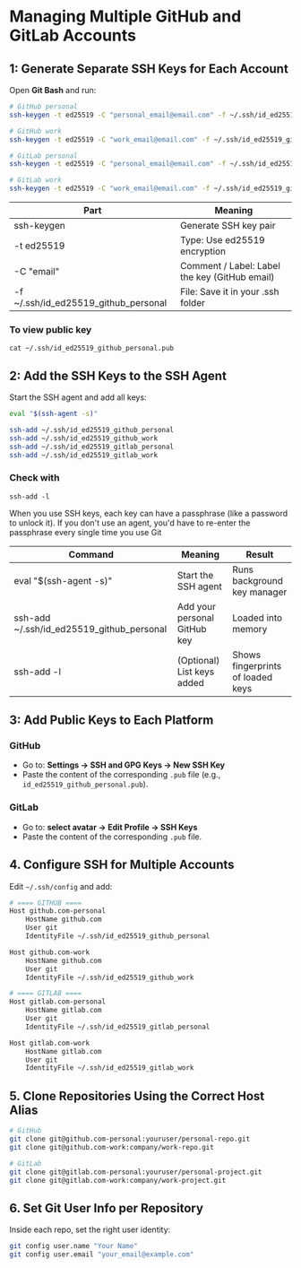 # Managing Multiple GitHub and GitLab Accounts

## 1: Generate Separate SSH Keys for Each Account

Open **Git Bash** and run:

```bash
# GitHub personal
ssh-keygen -t ed25519 -C "personal_email@email.com" -f ~/.ssh/id_ed25519_github_persona

# GitHub work
ssh-keygen -t ed25519 -C "work_email@email.com" -f ~/.ssh/id_ed25519_github_work

# GitLab personal
ssh-keygen -t ed25519 -C "personal_email@email.com" -f ~/.ssh/id_ed25519_gitlab_personal

# GitLab work
ssh-keygen -t ed25519 -C "work_email@email.com" -f ~/.ssh/id_ed25519_gitlab_work
```

| Part | Meaning |
|------|---------|
| ssh-keygen | Generate SSH key pair |
| -t ed25519 | Type: Use ed25519 encryption | 
| -C "email" | Comment / Label: Label the key (GitHub email) |
| -f ~/.ssh/id_ed25519_github_personal | File: Save it in your .ssh folder |

### To view public key

    cat ~/.ssh/id_ed25519_github_personal.pub

## 2: Add the SSH Keys to the SSH Agent

Start the SSH agent and add all keys:

```bash
eval "$(ssh-agent -s)"

ssh-add ~/.ssh/id_ed25519_github_personal
ssh-add ~/.ssh/id_ed25519_github_work
ssh-add ~/.ssh/id_ed25519_gitlab_personal
ssh-add ~/.ssh/id_ed25519_gitlab_work
```

### Check with 

    ssh-add -l

When you use SSH keys, each key can have a passphrase (like a password to unlock it).
If you don't use an agent, you'd have to re-enter the passphrase every single time you use Git

| Command | Meaning | Result |
|---------|---------|--------|
| eval "$(ssh-agent -s)" | Start the SSH agent | Runs background key manager |
| ssh-add ~/.ssh/id_ed25519_github_personal | Add your personal GitHub key | Loaded into memory |
| ssh-add -l |  (Optional) List keys added | Shows fingerprints of loaded keys |

## 3: Add Public Keys to Each Platform

### GitHub
- Go to: **Settings → SSH and GPG Keys → New SSH Key**
- Paste the content of the corresponding `.pub` file (e.g., `id_ed25519_github_personal.pub`).

### GitLab
- Go to: **select avatar → Edit Profile → SSH Keys**
- Paste the content of the corresponding `.pub` file.

## 4. Configure SSH for Multiple Accounts

Edit `~/.ssh/config` and add:

```bash
# ==== GITHUB ====
Host github.com-personal
    HostName github.com
    User git
    IdentityFile ~/.ssh/id_ed25519_github_personal

Host github.com-work
    HostName github.com
    User git
    IdentityFile ~/.ssh/id_ed25519_github_work

# ==== GITLAB ====
Host gitlab.com-personal
    HostName gitlab.com
    User git
    IdentityFile ~/.ssh/id_ed25519_gitlab_personal

Host gitlab.com-work
    HostName gitlab.com
    User git
    IdentityFile ~/.ssh/id_ed25519_gitlab_work
```

## 5. Clone Repositories Using the Correct Host Alias

```bash
# GitHub
git clone git@github.com-personal:youruser/personal-repo.git
git clone git@github.com-work:company/work-repo.git

# GitLab
git clone git@gitlab.com-personal:youruser/personal-project.git
git clone git@gitlab.com-work:company/work-project.git
```

## 6. Set Git User Info per Repository

Inside each repo, set the right user identity:

```bash
git config user.name "Your Name"
git config user.email "your_email@example.com"
```